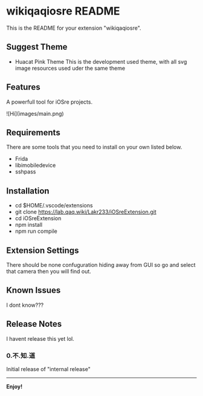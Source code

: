 # wikiqaqiosre README

This is the README for your extension "wikiqaqiosre".

## Suggest Theme

- Huacat Pink Theme
This is the development used theme, with all svg image resources used uder the same theme

## Features

A powerfull tool for iOSre projects.


\!\[Hi\]\(images/main.png\)

## Requirements

There are some tools that you need to install on your own listed below.
- Frida
- libimobiledevice
- sshpass

## Installation

- cd $HOME/.vscode/extensions
- git clone https://lab.qaq.wiki/Lakr233/iOSreExtension.git
- cd iOSreExtension
- npm install
- npm run compile

## Extension Settings

There should be none confuguration hiding away from GUI so go and select that camera then you will find out.

## Known Issues

I dont know???

## Release Notes

I havent release this yet lol.

### 0.不.知.道

Initial release of "internal release"

-----------------------------------------------------------------------------------------------------------


**Enjoy!**
